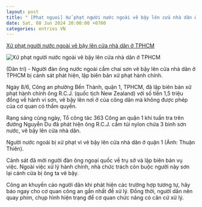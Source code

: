 ```yaml
---
layout: post
title: " [Phat nguoi] Xử phạt người nước ngoài vẽ bậy lên cửa nhà dân ở TPHCM"
date: Sat, 08 Jun 2024 20:00:00 +0700
categories: entries VN
---
```

[Xử phạt người nước ngoài vẽ bậy lên cửa nhà dân ở TPHCM](https://dantri.com.vn/phap-luat/xu-phat-nguoi-nuoc-ngoai-ve-bay-len-cua-nha-dan-o-tphcm-20240608154811978.htm)

![Xử phạt người nước ngoài vẽ bậy lên cửa nhà dân ở TPHCM](https://cdnphoto.dantri.com.vn/AbcmZfNeEF2YBKKGjKMmCRdm5-o=/zoom/1200_630/2024/06/08/z55193546505435916015b980654d76ec513d778926395-crop-crop-1717836403959.jpeg)

(Dân trí) - Người đàn ông nước ngoài cầm chai sơn vẽ bậy lên cửa nhà dân ở TPHCM bị cảnh sát phát hiện, lập biên bản xử phạt hành chính.

Ngày 8/6, Công an phường Bến Thành, quận 1, TPHCM, đã lập biên bản xử phạt hành chính ông R.C.J. (quốc tịch New Zealand) với số tiền 1,5 triệu đồng về hành vi sơn, vẽ bậy lên nơi ở của công dân mà không được phép của cơ quan có thẩm quyền.

Rạng sáng cùng ngày, Tổ công tác 363 Công an quận 1 khi tuần tra trên đường Nguyễn Du đã phát hiện ông R.C.J. cầm túi nylon chứa 3 bình sơn nước, vẽ bậy lên cửa nhà dân.

Người nước ngoài bị xử phạt vì vẽ bậy lên cửa nhà dân ở quận 1 (Ảnh: Thuận Thiên).

Cảnh sát đã mời người đàn ông ngoại quốc về trụ sở và lập biên bản vụ việc. Ngoài việc xử lý hành chính, nhà chức trách còn buộc người này sơn lại cánh cửa bị ông ta vẽ bậy.

Công an khuyến cáo người dân khi phát hiện các trường hợp tương tự, hãy báo ngay cho cơ quan công an gần nhất để xử lý. Đồng thời, người dân nên quay phim, chụp hình hiện trạng để cơ quan chức năng có căn cứ xử lý.

